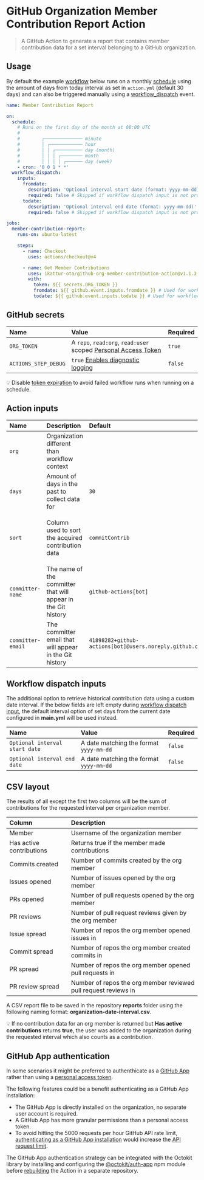 # GitHub Organization Member Contribution Report Action

> A GitHub Action to generate a report that contains member contribution data for a set interval belonging to a GitHub organization.

## Usage

By default the example [workflow](https://docs.github.com/en/actions/reference/workflow-syntax-for-github-actions) below runs on a monthly [schedule](https://docs.github.com/en/actions/reference/events-that-trigger-workflows#scheduled-events) using the amount of days from today interval as set in `action.yml` (default 30 days) and can also be triggered manually using a [workflow_dispatch](https://docs.github.com/en/actions/reference/events-that-trigger-workflows#manual-events) event.

```yml
name: Member Contribution Report

on:
  schedule:
    # Runs on the first day of the month at 00:00 UTC
    #
    #        ┌────────────── minute
    #        │ ┌──────────── hour
    #        │ │ ┌────────── day (month)
    #        │ │ │ ┌──────── month
    #        │ │ │ │ ┌────── day (week)
    - cron: '0 0 1 * *'
  workflow_dispatch:
    inputs:
      fromdate:
        description: 'Optional interval start date (format: yyyy-mm-dd)'
        required: false # Skipped if workflow dispatch input is not provided
      todate:
        description: 'Optional interval end date (format: yyyy-mm-dd)'
        required: false # Skipped if workflow dispatch input is not provided

jobs:
  member-contribution-report:
    runs-on: ubuntu-latest

    steps:
      - name: Checkout
        uses: actions/checkout@v4

      - name: Get Member Contributions
        uses: ikattur-ota/github-org-member-contribution-action@v1.1.3
        with:
          token: ${{ secrets.ORG_TOKEN }}
          fromdate: ${{ github.event.inputs.fromdate }} # Used for workflow dispatch input
          todate: ${{ github.event.inputs.todate }} # Used for workflow dispatch input
```

## GitHub secrets

| Name                 | Value                                                            | Required |
| :------------------- | :--------------------------------------------------------------- | :------- |
| `ORG_TOKEN`          | A `repo`, `read:org`, `read:user` scoped [Personal Access Token] | `true`   |
| `ACTIONS_STEP_DEBUG` | `true` [Enables diagnostic logging]                              | `false`  |

[personal access token]: https://github.com/settings/tokens/new?scopes=repo,read:org,read:user&description=Member+Contribution+Action 'Personal Access Token'
[enables diagnostic logging]: https://docs.github.com/en/actions/managing-workflow-runs/enabling-debug-logging#enabling-runner-diagnostic-logging 'Enabling runner diagnostic logging'

:bulb: Disable [token expiration](https://github.blog/changelog/2021-07-26-expiration-options-for-personal-access-tokens/) to avoid failed workflow runs when running on a schedule.

## Action inputs

| Name              | Description                                                   | Default                                                 | Options                                                                                                                                                                            | Required |
| :---------------- | :------------------------------------------------------------ | :------------------------------------------------------ | :--------------------------------------------------------------------------------------------------------------------------------------------------------------------------------- | :------- |
| `org`             | Organization different than workflow context                  |                                                         |                                                                                                                                                                                    | `false`  |
| `days`            | Amount of days in the past to collect data for                | `30`                                                    |                                                                                                                                                                                    | `false`  |
| `sort`            | Column used to sort the acquired contribution data            | `commitContrib`                                         | `activeContrib`, `commitContrib`, `issueContrib`, `prContrib`, `prreviewContrib`, `repoIssueContrib`, `repoCommitContrib`, `repoPullRequestContrib` `repoPullRequestReviewContrib` | `false`  |
| `committer-name`  | The name of the committer that will appear in the Git history | `github-actions[bot]`                                   |                                                                                                                                                                                    | `false`  |
| `committer-email` | The committer email that will appear in the Git history       | `41898282+github-actions[bot]@users.noreply.github.com` |                                                                                                                                                                                    | `false`  |

## Workflow dispatch inputs

The additional option to retrieve historical contribution data using a custom date interval.
If the below fields are left empty during [workflow dispatch input](https://github.blog/changelog/2020-07-06-github-actions-manual-triggers-with-workflow_dispatch/), the default interval option of set days from the current date configured in __main.yml__ will be used instead.

| Name                           | Value                                   | Required |
| :----------------------------- | :-------------------------------------- | :------- |
| `Optional interval start date` | A date matching the format `yyyy-mm-dd` | `false`  |
| `Optional interval end date`   | A date matching the format `yyyy-mm-dd` | `false`  |

## CSV layout

The results of all except the first two columns will be the sum of contributions for the requested interval per organization member.

| Column                   | Description                                                     |
| :----------------------- | :-------------------------------------------------------------- |
| Member                   | Username of the organization member                             |
| Has active contributions | Returns true if the member made contributions                   |
| Commits created          | Number of commits created by the org member                     |
| Issues opened            | Number of issues opened by the org member                       |
| PRs opened               | Number of pull requests opened by the org member                |
| PR reviews               | Number of pull request reviews given by the org member          |
| Issue spread             | Number of repos the org member opened issues in                 |
| Commit spread            | Number of repos the org member created commits in               |
| PR spread                | Number of repos the org member opened pull requests in          |
| PR review spread         | Number of repos the org member reviewed pull request reviews in |

A CSV report file to be saved in the repository __reports__ folder using the following naming format: __organization-date-interval.csv__.

:bulb: If no contribution data for an org member is returned but __Has active contributions__ returns __true__, the user was added to the organization during the requested interval which also counts as a contribution.

## GitHub App authentication

In some scenarios it might be preferred to authenthicate as a [GitHub App](https://docs.github.com/developers/apps/getting-started-with-apps/about-apps) rather than using a [personal access token](https://docs.github.com/authentication/keeping-your-account-and-data-secure/creating-a-personal-access-token).

The following features could be a benefit authenticating as a GitHub App installation:

- The GitHub App is directly installed on the organization, no separate user account is required.
- A GitHub App has more granular permissions than a personal access token.
- To avoid hitting the 5000 requests per hour GitHub API rate limit, [authenticating as a GitHub App installation](https://docs.github.com/developers/apps/building-github-apps/authenticating-with-github-apps#authenticating-as-an-installation) would increase the [API request limit](https://docs.github.com/developers/apps/building-github-apps/rate-limits-for-github-apps#github-enterprise-cloud-server-to-server-rate-limits).

The GitHub App authentication strategy can be integrated with the Octokit library by installing and configuring the [@octokit/auth-app](https://github.com/octokit/auth-app.js/#usage-with-octokit) npm module before [rebuilding](https://docs.github.com/actions/creating-actions/creating-a-javascript-action) the Action in a separate repository.